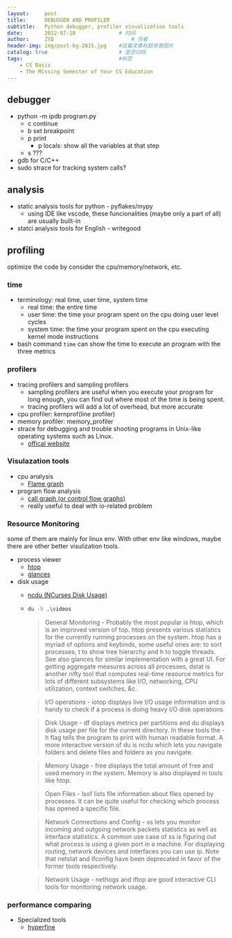 ```yaml
---
layout:     post
title:      DEBUGGER AND PROFILER
subtitle:   Python debugger, profiler visualization tools
date:       2022-07-18 				# 时间
author:     ZYD 						# 作者
header-img: img/post-bg-2015.jpg 	#这篇文章标题背景图片
catalog: true 						# 是否归档
tags:								#标签
    - CS Basis
    - The Missing Semester of Your CS Education
---
```


## debugger
- python -m ipdb program.py
  - c continue
  - b set breakpoint
  - p print 
    - p locals: show all the variables at that step 
  - s ???
- gdb for C/C++
- sudo strace for tracking system calls?

## analysis
- static analysis tools for python - pyflakes/mypy
  - using IDE like vscode, these funcionalities (maybe only a part of all) are usually built-in
- statci analysis tools for English - writegood

## profiling
optimize the code by consider the cpu/memory/network, etc.
### time
- terminology: real time, user time, system time
  - real time: the entire time
  - user time: the time your program spent on the cpu doing user level cycles
  - system time: the time your program spent on the cpu executing kernel mode instructions
- bash command `time` can show the time to execute an program with the three metrics

### profilers
- tracing profilers and sampling profilers
  - sampling profilers are useful when you execute your program for long enough, you can find out where most of the time is being spent.
  - tracing profilers will add a lot of overhead, but more accurate
- cpu profiler: kernprof(line profiler)
- memory profiler: memory_profiler
- strace for debugging and trouble shooting programs in Unix-like operating systems such as Linux.
  - [offical website](https://strace.io/)

### Visulazation tools
- cpu analysis
  - [Flame graph](https://www.brendangregg.com/flamegraphs.html)
- program flow analysis
  - [call graph (or control flow graphs)](http://pycallgraph.slowchop.com/en/master/)
  - really useful to deal with io-related problem

### Resource Monitoring
some of them are mainly for linux env. With other env like windows, maybe there are other better visulization tools.
- process viewer
  - [htop](https://htop.dev/)
  - [glances](https://nicolargo.github.io/glances/)
- disk usage
  - [ncdu (NCurses Disk Usage)](https://dev.yorhel.nl/ncdu)
  - ```sh
    du -h .\videos
    ```

    > General Monitoring - Probably the most popular is htop, which is an improved version of top. htop presents various statistics for the currently running processes on the system. htop has a myriad of options and keybinds, some useful ones are: <F6> to sort processes, t to show tree hierarchy and h to toggle threads. See also glances for similar implementation with a great UI. For getting aggregate measures across all processes, dstat is another nifty tool that computes real-time resource metrics for lots of different subsystems like I/O, networking, CPU utilization, context switches, &c.

    > I/O operations - iotop displays live I/O usage information and is handy to check if a process is doing heavy I/O disk operations

    > Disk Usage - df displays metrics per partitions and du displays disk usage per file for the current directory. In these tools the -h flag tells the program to print with human readable format. A more interactive version of du is ncdu which lets you navigate folders and delete files and folders as you navigate.

    >Memory Usage - free displays the total amount of free and used memory in the system. Memory is also displayed in tools like htop.

    > Open Files - lsof lists file information about files opened by processes. It can be quite useful for checking which process has opened a specific file.

    > Network Connections and Config - ss lets you monitor incoming and outgoing network packets statistics as well as interface statistics. A common use case of ss is figuring out what process is using a given port in a machine. For displaying routing, network devices and interfaces you can use ip. Note that netstat and ifconfig have been deprecated in favor of the former tools respectively.

    > Network Usage - nethogs and iftop are good interactive CLI tools for monitoring network usage.

  
### performance comparing
- Specialized tools
  - [hyperfine](https://github.com/sharkdp/hyperfine)
